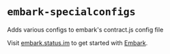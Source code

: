 # `embark-specialconfigs`

Adds various configs to embark's contract.js config file

Visit [embark.status.im](https://embark.status.im/) to get started with
[Embark](https://github.com/embark-framework/embark).
